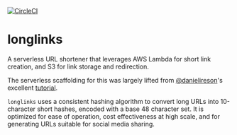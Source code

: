 [![CircleCI](https://circleci.com/gh/change/longlinks/tree/master.svg?style=svg&circle-token=12bd98027541fe8fa0b4b9a250cdf8f9fe0a2ba0)](https://circleci.com/gh/change/longlinks/tree/master)

# longlinks

A serverless URL shortener that leverages AWS Lambda for short link creation, and S3 for link
storage and redirection.

The serverless scaffolding for this was largely lifted from
[@danielireson](https://github.com/danielireson)'s excellent
[tutorial](https://medium.freecodecamp.org/how-to-build-a-serverless-url-shortener-using-aws-lambda-and-s3-4fbdf70cbf5c).

`longlinks` uses a consistent hashing algorithm to convert long URLs into 10-character short hashes,
encoded with a base 48 character set. It is optimized for ease of operation, cost effectiveness at
high scale, and for generating URLs suitable for social media sharing.

